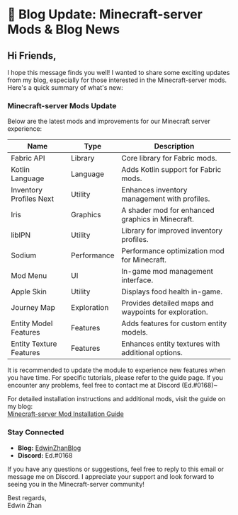 # 📧 Blog Update: Minecraft-server Mods & Blog News

## Hi Friends,

I hope this message finds you well! I wanted to share some exciting updates from my blog, especially for those interested in the Minecraft-server mods. Here's a quick summary of what's new:

### **Minecraft-server Mods Update**
Below are the latest mods and improvements for our Minecraft server experience:

| Name                    | Type        | Description                                           |
|-------------------------|-------------|-------------------------------------------------------|
| Fabric API              | Library     | Core library for Fabric mods.                         |
| Kotlin Language         | Language    | Adds Kotlin support for Fabric mods.                  |
| Inventory Profiles Next | Utility     | Enhances inventory management with profiles.          |
| Iris                    | Graphics    | A shader mod for enhanced graphics in Minecraft.      |
| libIPN                  | Utility     | Library for improved inventory profiles.              |
| Sodium                  | Performance | Performance optimization mod for Minecraft.           |
| Mod Menu                | UI          | In-game mod management interface.                     |
| Apple Skin              | Utility     | Displays food health in-game.                         |
| Journey Map             | Exploration | Provides detailed maps and waypoints for exploration. |
| Entity Model Features   | Features    | Adds features for custom entity models.               |
| Entity Texture Features | Features    | Enhances entity textures with additional options.     |

It is recommended to update the module to experience new features when you have time. For specific tutorials, please refer to the guide page. If you encounter any problems, feel free to contact me at Discord (Ed.#0168)~

For detailed installation instructions and additional mods, visit the guide on my blog:  
[Minecraft-server Mod Installation Guide](https://edwinzhancn.github.io/Activities/minecraft-server/MC-guide.html)

### **Stay Connected**
- **Blog:** [EdwinZhanBlog](https://edwinzhancn.github.io/)
- **Discord:** Ed.#0168

If you have any questions or suggestions, feel free to reply to this email or message me on Discord. I appreciate your support and look forward to seeing you in the Minecraft-server community!

Best regards,  
Edwin Zhan